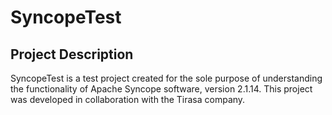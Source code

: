 # SyncopeTest
## Project Description
SyncopeTest is a test project created for the sole purpose of understanding the functionality of Apache Syncope software, version 2.1.14. This project was developed in collaboration with the Tirasa company.
